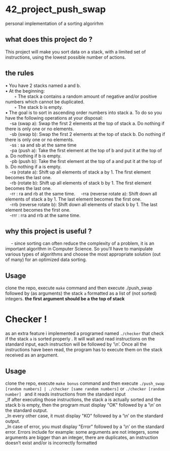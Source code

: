 # 42_project_push_swap
personal implementation of a sorting algorirhm
## what does this project do ?
This project will make you sort data on a stack, with a limited set of instructions, using
the lowest possible number of actions. 
## the rules 
• You have 2 stacks named a and b.<br/>
• At the beginning:<br/>
&emsp;&emsp;◦ The stack a contains a random amount of negative and/or positive numbers
which cannot be duplicated.<br/>
&emsp;&emsp;◦ The stack b is empty.<br/>
• The goal is to sort in ascending order numbers into stack a. To do so you have the
following operations at your disposal:<br/>
&emsp;-sa (swap a): Swap the first 2 elements at the top of stack a.
Do nothing if there is only one or no elements.<br/>
&emsp;-sb (swap b): Swap the first 2 elements at the top of stack b.
Do nothing if there is only one or no elements.<br/>
&emsp;-ss : sa and sb at the same time<br/>
&emsp;-pa (push a): Take the first element at the top of b and put it at the top of a.
Do nothing if b is empty.<br/>
&emsp;-pb (push b): Take the first element at the top of a and put it at the top of b.
Do nothing if a is empty.<br/>
&emsp;-ra (rotate a): Shift up all elements of stack a by 1.
The first element becomes the last one.<br/>
&emsp;-rb (rotate b): Shift up all elements of stack b by 1.
The first element becomes the last one.<br/>
&emsp;-rr : ra and rb at the same time.
&emsp;-rra (reverse rotate a): Shift down all elements of stack a by 1.
The last element becomes the first one.<br/>
&emsp;-rrb (reverse rotate b): Shift down all elements of stack b by 1.
The last element becomes the first one.<br/>
&emsp;-rrr : rra and rrb at the same time.<br/>

## why this project is useful ?
&emsp; - since sorting can often reduce the complexity of a problem, it is an important algorithm in Computer Science. So you’ll have to manipulate various
types of algorithms and choose the most appropriate solution (out of many) for an optimized data sorting.

## Usage
clone the repo, execute ```make``` command and then execute ./push_swap followed by (as arguments) the stack ```a``` formatted as a list of (not sorted) integers.
**the first argument should be a the top of stack**

# Checker !
as an extra feature i implemented a programed named ```./checker``` that check if the stack ```a``` is sorted properly .
It will wait and read instructions on the standard input, each instruction will
be followed by ’\n’. Once all the instructions have been read, the program has to
execute them on the stack received as an argument.
## Usage
clone the repo, execute ```make bonus``` command and then execute ```./push_swap [random numbers] | ./checker [same random numbers]``` 
or ```./checker [random number] ``` and it reads instructions from the standard input <br/>
_If after executing those instructions, the stack a is actually sorted and the stack b
is empty, then the program must display "OK" followed by a ’\n’ on the standard
output.<br/>
_In every other case, it must display "KO" followed by a ’\n’ on the standard output.<br/>
_In case of error, you must display "Error" followed by a ’\n’ on the standard error. Errors include for example: some arguments are not integers, some arguments
are bigger than an integer, there are duplicates, an instruction doesn’t exist and/or
is incorrectly formatted
